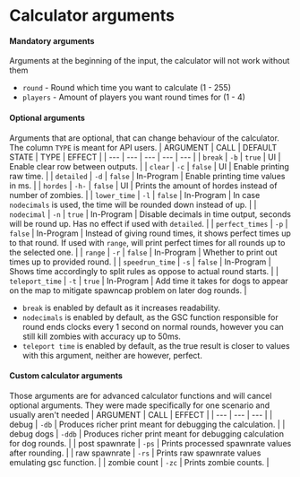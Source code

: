 # Calculator arguments

#### Mandatory arguments
Arguments at the beginning of the input, the calculator will not work without them
- `round` - Round which time you want to calculate (1 - 255)
- `players` - Amount of players you want round times for (1 - 4)

#### Optional arguments
Arguments that are optional, that can change behaviour of the calculator.
The column `TYPE` is meant for API users.
| ARGUMENT | CALL | DEFAULT STATE | TYPE | EFFECT |
| --- | --- | --- | --- | --- |
| `break` | `-b` | `true` | UI | Enable clear row between outputs. |
| `clear` | `-c` | `false` | UI | Enable printing raw time. |
| `detailed` | `-d` | `false` | In-Program | Enable printing time values in ms. |
| `hordes` | `-h-` | `false` | UI | Prints the amount of hordes instead of number of zombies. |
| `lower_time` | `-l` | `false` | In-Program | In case `nodecimals` is used, the time will be rounded down instead of up. |
| `nodecimal` | `-n` | `true` | In-Program | Disable decimals in time output, seconds will be round up. Has no effect if used with `detailed`. |
| `perfect_times` | `-p` | `false` | In-Program | Instead of giving round times, it shows perfect times up to that round. If used with `range`, will print perfect times for all rounds up to the selected one. |
| `range` | `-r` | `false` | In-Program | Whether to print out times up to provided round. |
| `speedrun_time` | `-s` | `false` | In-Program | Shows time accordingly to split rules as oppose to actual round starts. |
| `teleport_time` | `-t` | `true` | In-Program | Add time it takes for dogs to appear on the map to mitigate spawncap problem on later dog rounds. |

- `break` is enabled by default as it increases readability.
- `nodecimals` is enabled by default, as the GSC function responsible for round ends clocks every 1 second on normal rounds, however you can still kill zombies with accuracy up to 50ms.
- `teleport time` is enabled by default, as the true result is closer to values with this argument, neither are however, perfect.

#### Custom calculator arguments
Those arguments are for advanced calculator functions and will cancel optional arguments. They were made specifically for one scenario and usually aren't needed
| ARGUMENT | CALL | EFFECT |
| --- | --- | --- |
| debug | `-db` | Produces richer print meant for debugging the calculation. |
| debug dogs | `-ddb` | Produces richer print meant for debugging calculation for dog rounds. |
| post spawnrate | `-ps` | Prints processed spawnrate values after rounding. |
| raw spawnrate | `-rs` | Prints raw spawnrate values emulating gsc function. |
| zombie count | `-zc` | Prints zombie counts. |
